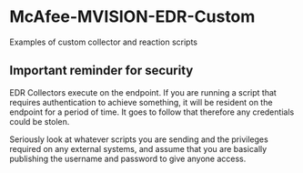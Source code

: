 # McAfee-MVISION-EDR-Custom
Examples of custom collector and reaction scripts

## Important reminder for security

EDR Collectors execute on the endpoint. If you are running a script that requires authentication to achieve something, it will be resident on the endpoint for a period of time. It goes to follow that therefore any credentials could be stolen.

Seriously look at whatever scripts you are sending and the privileges required on any external systems, and assume that you are basically publishing the username and password to give anyone access.
